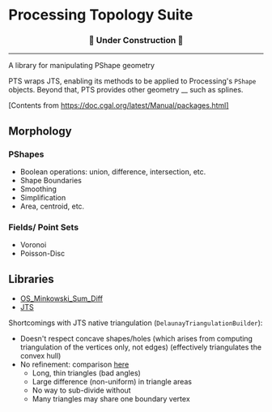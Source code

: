 # Processing Topology Suite

<h3 align="center"> 🚧 Under Construction 🚧 </h3>

---

A library for manipulating PShape geometry

PTS wraps JTS, enabling its methods to be applied to Processing's `PShape` objects. Beyond that, PTS provides other geometry __ such as splines.

[Contents from https://doc.cgal.org/latest/Manual/packages.html]

## Morphology

### PShapes

- Boolean operations: union, difference, intersection, etc.
- Shape Boundaries
- Smoothing
- Simplification
- Area, centroid, etc.

### Fields/ Point Sets

- Voronoi
- Poisson-Disc

## Libraries

- [OS_Minkowski_Sum_Diff
](https://github.com/OrdnanceSurvey/OS_Minkowski_Sum_Diff)
- [JTS](https://github.com/locationtech/jts)

Shortcomings with JTS native triangulation (`DelaunayTriangulationBuilder`):

- Doesn't respect concave shapes/holes (which arises from computing triangulation of the vertices only, not edges) (effectively triangulates the convex hull)
- No refinement: comparison [here](http://www.cs.cmu.edu/~quake/triangle.quality.html)
  - Long, thin triangles (bad angles)
  - Large difference (non-uniform) in triangle areas
  - No way to sub-divide without 
  - Many triangles may share one boundary vertex